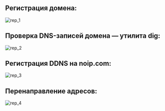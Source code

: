 ## Регистрация домена:


![rep_1](https://github.com/Andymarch83/Distributed-systems-and-networks/assets/122732408/dc6f649f-ede6-47fa-a848-bfb270313178)


## Проверка DNS-записей домена — утилита dig:


![rep_2](https://github.com/Andymarch83/Distributed-systems-and-networks/assets/122732408/17659157-98b3-48c4-adc5-56d18c4b60f7)


## Регистрация DDNS на noip.com:


![rep_3](https://github.com/Andymarch83/Distributed-systems-and-networks/assets/122732408/01415f57-ee11-4ee6-8eea-1172ee8ff45a)


## Перенаправление адресов:


![rep_4](https://github.com/Andymarch83/Distributed-systems-and-networks/assets/122732408/a7500199-dd05-47fb-9127-f62895f86c56)


